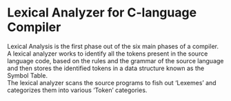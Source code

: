 # Lexical Analyzer for C-language Compiler
Lexical Analysis is the first phase out of the six main phases of a compiler.<br/>
A lexical analyzer works to identify all the tokens present in the source language code, based on the rules and the grammar of the source language and then stores the identified tokens in a data structure known as the Symbol Table.<br/> 
The lexical analyzer scans the source programs to fish out ‘Lexemes’ and categorizes them into various ‘Token’ categories.<br/>
